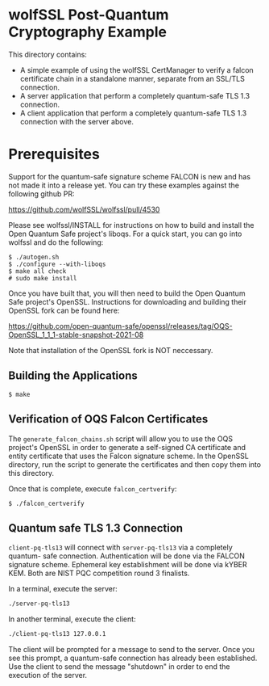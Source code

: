 # wolfSSL Post-Quantum Cryptography Example

This directory contains:

- A simple example of using the wolfSSL CertManager to verify a falcon
  certificate chain in a standalone manner, separate from an SSL/TLS connection.
- A server application that perform a completely quantum-safe TLS 1.3
  connection.
- A client application that perform a completely quantum-safe TLS 1.3
  connection with the server above.

# Prerequisites

Support for the quantum-safe signature scheme FALCON is new and has not made it
into a release yet. You can try these examples against the following github PR:

https://github.com/wolfSSL/wolfssl/pull/4530

Please see wolfssl/INSTALL for instructions on how to build and install the
Open Quantum Safe project's liboqs. For a quick start, you can go into wolfssl
and do the following:

```
$ ./autogen.sh
$ ./configure --with-liboqs
$ make all check
# sudo make install
```

Once you have built that, you will then need to build the Open Quantum Safe
project's OpenSSL. Instructions for downloading and building their OpenSSL fork
can be found here:

https://github.com/open-quantum-safe/openssl/releases/tag/OQS-OpenSSL_1_1_1-stable-snapshot-2021-08

Note that installation of the OpenSSL fork is NOT neccessary.

## Building the Applications

```
$ make
```

## Verification of OQS Falcon Certificates

The `generate_falcon_chains.sh` script will allow you to use the OQS project's
OpenSSL in order to generate a self-signed CA certificate and entity
certificate that uses the Falcon signature scheme. In the OpenSSL directory,
run the script to generate the certificates and then copy them into this
directory.

Once that is complete, execute `falcon_certverify`:

```
$ ./falcon_certverify
```

## Quantum safe TLS 1.3 Connection

`client-pq-tls13` will connect with `server-pq-tls13` via a completely quantum-
safe connection. Authentication will be done via the FALCON signature scheme.
Ephemeral key establishment will be done via kYBER KEM. Both are NIST PQC
competition round 3 finalists.

In a terminal, execute the server:

```sh
./server-pq-tls13
```

In another terminal, execute the client:

```sh
./client-pq-tls13 127.0.0.1
```

The client will be prompted for a message to send to the server. Once you see
this prompt, a quantum-safe connection has already been established. Use the
client to send the message "shutdown" in order to end the execution of the
server.
